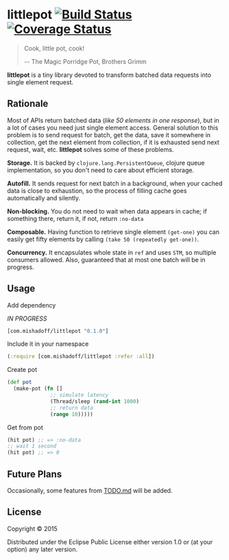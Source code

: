 # littlepot [![Build Status](https://travis-ci.org/mishadoff/littlepot.svg?branch=master)](https://travis-ci.org/mishadoff/littlepot) [![Coverage Status](https://coveralls.io/repos/mishadoff/littlepot/badge.svg)](https://coveralls.io/r/mishadoff/littlepot)

> Cook, little pot, cook!
>
>  -- The Magic Porridge Pot, Brothers Grimm

**littlepot** is a tiny library devoted to transform batched data requests into single element request.

## Rationale

Most of APIs return batched data (_like 50 elements in one response_), but in a lot of cases you need just single element access. General solution to this problem is to send request for batch, get the data, save it somewhere in collection, get the next element from collection, if it is exhausted send next request, wait, etc.
**littlepot** solves some of these problems.

**Storage.** It is backed by `clojure.lang.PersistentQueue`, clojure queue implementation, so you don't need to care about efficient storage.

**Autofill.** It sends request for next batch in a background, when your cached data is close to exhaustion, so the process of filling cache goes automatically and silently. 

**Non-blocking.** You do not need to wait when data appears in cache; if something there, return it, if not, return `:no-data`

**Composable.** Having function to retrieve single element `(get-one)` you can easily get fifty elements by calling `(take 50 (repeatedly get-one))`.

**Concurrency.** It encapsulates whole state in `ref` and uses `STM`, so multiple consumers allowed. Also, guaranteed that at most one batch will be in progress.

## Usage

Add dependency

_IN PROGRESS_

``` clojure
[com.mishadoff/littlepot "0.1.0"]
```

Include it in your namespace

``` clojure
(:require [com.mishadoff/littlepot :refer :all])
```

Create pot

``` clojure
(def pot
  (make-pot (fn []
              ;; simulate latency
              (Thread/sleep (rand-int 1000)
	          ;; return data
              (range 10)))))
```

Get from pot

``` clojure
(hit pot) ;; => :no-data
;; wait 1 second
(hit pot) ;; => 0
```

## Future Plans

Occasionally, some features from [TODO.md](doc/todo.md) will be added.

## License

Copyright © 2015

Distributed under the Eclipse Public License either version 1.0 or (at
your option) any later version.
